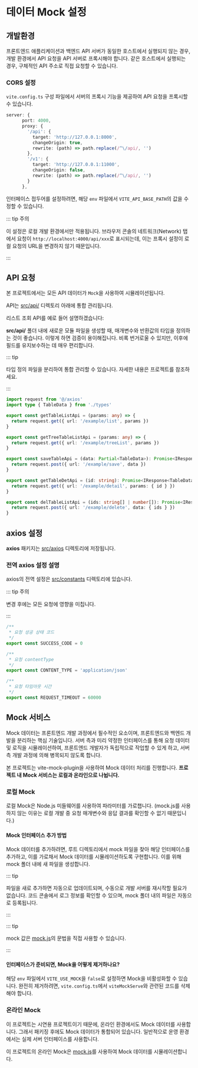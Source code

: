# 데이터 Mock 설정

## 개발환경

프론트엔드 애플리케이션과 백엔드 API 서버가 동일한 호스트에서 실행되지 않는 경우, 개발 환경에서 API 요청을 API 서버로 프록시해야 합니다. 같은 호스트에서 실행되는 경우, 구체적인 API 주소로 직접 요청할 수 있습니다.

### CORS 설정

`vite.config.ts` 구성 파일에서 서버의 프록시 기능을 제공하여 API 요청을 프록시할 수 있습니다.

```ts
server: {
      port: 4000,
      proxy: {
        '/api': {
          target: 'http://127.0.0.1:8000',
          changeOrigin: true,
          rewrite: (path) => path.replace(/^\/api/, '')
        },
        '/v1': {
          target: 'http://127.0.0.1:11000',
          changeOrigin: false,
          rewrite: (path) => path.replace(/^\/api/, '')
        }
      },
```

인터페이스 접두어를 설정하려면, 해당 `env` 파일에서 `VITE_API_BASE_PATH`의 값을 수정할 수 있습니다.

::: tip 주의

이 설정은 로컬 개발 환경에서만 적용됩니다. 브라우저 콘솔의 네트워크(Network) 탭에서 요청이 `http://localhost:4000/api/xxx`로 표시되는데, 이는 프록시 설정이 로컬 요청의 URL을 변경하지 않기 때문입니다.

:::

## API 요청

본 프로젝트에서는 모든 API 데이터가 `Mock`을 사용하여 시뮬레이션됩니다. 

API는 [src/api/](https://github.com/web2-solution/web2-vue-framework/tree/demo/src/api) 디렉토리 아래에 통합 관리됩니다.

리스트 조회 API를 예로 들어 설명하겠습니다:

**src/api/** 폴더 내에 새로운 모듈 파일을 생성할 때, 매개변수와 반환값의 타입을 정의하는 것이 좋습니다. 이렇게 하면 검증이 용이해집니다. 비록 번거로울 수 있지만, 이후에 필드를 유지보수하는 데 매우 편리합니다.

::: tip 

타입 정의 파일을 분리하여 통합 관리할 수 있습니다. 자세한 내용은 프로젝트를 참조하세요.

:::

```ts
import request from '@/axios'
import type { TableData } from './types'

export const getTableListApi = (params: any) => {
  return request.get({ url: '/example/list', params })
}

export const getTreeTableListApi = (params: any) => {
  return request.get({ url: '/example/treeList', params })
}

export const saveTableApi = (data: Partial<TableData>): Promise<IResponse> => {
  return request.post({ url: '/example/save', data })
}

export const getTableDetApi = (id: string): Promise<IResponse<TableData>> => {
  return request.get({ url: '/example/detail', params: { id } })
}

export const delTableListApi = (ids: string[] | number[]): Promise<IResponse> => {
  return request.post({ url: '/example/delete', data: { ids } })
}
```

## axios 설정

**axios** 패키지는 [src/axios](https://github.com/web2-solution/web2-vue-framework/tree/demo/src/axios) 디렉토리에 저장됩니다.

### 전역 axios 설정 설명

axios의 전역 설정은 [src/constants](https://github.com/web2-solution/web2-vue-framework/tree/demo/src/constants) 디렉토리에 있습니다.

::: tip 주의

변경 후에는 모든 요청에 영향을 미칩니다.

:::

```ts
/**
 * 요청 성공 상태 코드
 */
export const SUCCESS_CODE = 0

/**
 * 요청 contentType
 */
export const CONTENT_TYPE = 'application/json'

/**
 * 요청 타임아웃 시간
 */
export const REQUEST_TIMEOUT = 60000
```

## Mock 서비스

Mock 데이터는 프론트엔드 개발 과정에서 필수적인 요소이며, 프론트엔드와 백엔드 개발을 분리하는 핵심 기술입니다. 서버 측과 미리 약정한 인터페이스를 통해 요청 데이터 및 로직을 시뮬레이션하여, 프론트엔드 개발자가 독립적으로 작업할 수 있게 하고, 서버 측 개발 과정에 의해 병목되지 않도록 합니다.

본 프로젝트는 vite-mock-plugin을 사용하여 Mock 데이터 처리를 진행합니다. **프로젝트 내 Mock 서비스는 로컬과 온라인으로 나뉩니다.**

### 로컬 Mock

로컬 Mock은 Node.js 미들웨어를 사용하여 파라미터를 가로챕니다. (mock.js를 사용하지 않는 이유는 로컬 개발 중 요청 매개변수와 응답 결과를 확인할 수 없기 때문입니다.)

#### Mock 인터페이스 추가 방법

Mock 데이터를 추가하려면, 루트 디렉토리에서 mock 파일을 찾아 해당 인터페이스를 추가하고, 이를 가로채서 Mock 데이터를 시뮬레이션하도록 구현합니다. 이를 위해 mock 폴더 내에 새 파일을 생성합니다.

::: tip

파일을 새로 추가하면 자동으로 업데이트되며, 수동으로 개발 서버를 재시작할 필요가 없습니다. 코드 콘솔에서 로그 정보를 확인할 수 있으며, mock 폴더 내의 파일은 자동으로 등록됩니다.

:::

::: tip

mock 값은 [mock.js](http://mockjs.com/)의 문법을 직접 사용할 수 있습니다.

:::

#### 인터페이스가 준비되면, Mock을 어떻게 제거하나요?

해당 `env` 파일에서 `VITE_USE_MOCK`을 `false`로 설정하면 Mock을 비활성화할 수 있습니다. 완전히 제거하려면, `vite.config.ts`에서 `viteMockServe`와 관련된 코드를 삭제해야 합니다.

### 온라인 Mock

이 프로젝트는 시연용 프로젝트이기 때문에, 온라인 환경에서도 Mock 데이터를 사용합니다. 그래서 패키징 후에도 Mock 데이터가 통합되어 있습니다. 일반적으로 운영 환경에서는 실제 서버 인터페이스를 사용합니다.

이 프로젝트의 온라인 Mock은 [mock.js](http://mockjs.com/)를 사용하여 Mock 데이터를 시뮬레이션합니다.